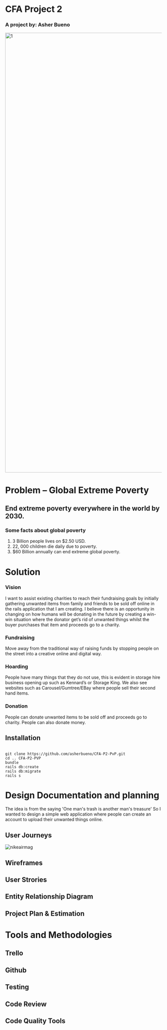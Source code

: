 # CFA Project 2
### A project by: Asher Bueno
<img width="1414" alt="1" src="https://cloud.githubusercontent.com/assets/25731534/25404018/b831ba20-2a41-11e7-81c4-69069ada1426.png">

# Problem – Global Extreme Poverty
## End extreme poverty everywhere in the world by 2030.

### Some facts about global poverty
1. 3 Billion people lives on $2.50 USD.
2. 22, 000 children die daily due to poverty.
3. $60 Billion annually can end extreme global poverty. 

# Solution

### Vision
I want to assist existing charities to reach their fundraising goals by initially gathering unwanted items from family and friends to be sold off online in the rails application that I am creating. I believe there is an opportunity in changing on how humans will be donating in the future by creating a win-win situation where the donator get’s rid of unwanted things whilst the buyer purchases that item and proceeds go to a charity.

### Fundraising
Move away from the traditional way of raising funds by stopping people on the street into a creative online and digital way.

### Hoarding
People have many things that they do not use, this is evident in storage hire business opening up such as Kennard’s or Storage King.
We also see websites such as Carousel/Gumtree/EBay where people sell their second hand items.
 
### Donation
People can donate unwanted items to be sold off and proceeds go to charity. People can also donate money. 

## Installation

```

git clone https://github.com/asherbueno/CFA-P2-PvP.git
cd .. CFA-P2-PVP
bundle
rails db:create
rails db:migrate
rails s

```
# Design Documentation and planning
The idea is from the saying 'One man's trash is another man's treasure' So I wanted to design a simple web application where people can create an account to upload their unwanted things online. 

## User Journeys
![nikeairmag](https://cloud.githubusercontent.com/assets/25731534/25416035/ea1ea146-2a7e-11e7-82e8-b41ef174eaff.jpg)
## Wireframes
## User Strories
## Entity Relationship Diagram
## Project Plan & Estimation


# Tools and Methodologies

## Trello
## Github
## Testing
## Code Review
## Code Quality Tools

#
